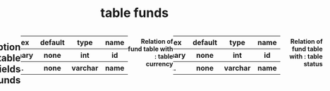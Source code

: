 
# table funds

<div style="direction: rtl;display:flex;justify-content:start">
<table style="direction: rtl;background-color: red" >
    <tr><th>name</th><th>type</th><th>default</th><th>index</th></tr>
    <tr><th>id</th><th>int</th><th>none</th><th>primary</th></tr>
    <tr><th>name</th><th>varchar(200)</th><th>none</th><th>....</th></tr>
    <tr><th>user_id</th><th>int</th><th>none</th><th>index</th></tr>
    <tr><th>stock_count</th><th>int</th><th>none</th><th>....</th></tr>
    <tr><th>status</th><th>int</th><th>none</th><th>....</th></tr>
    <tr><th>currency</th><th>int</th><th>none</th><th>....</th></tr>
    <tr><th>stock_amount</th><th>int</th><th>none</th><th>....</th></tr>
    <tr><th>done_stock</th><th>int</th><th>0</th><th>....</th></tr>
    <tr><th>description</th><th>text</th><th>null</th><th>....</th></tr>
    <tr><th>created_at</th><th>timestamp</th><th>CURRENT_TIMESTAMP</th><th>....</th></tr>
    <tr><th>updated_at</th><th>timestamp</th><th>CURRENT_TIMESTAMP</th><th>....</th></tr> 
       
</table>
<div style="display: flex;justify-content: center">

#### Relation of fund table with : table status

<table>
    <tr><th>name</th><th>type</th><th>default</th><th>index</th></tr>
    <tr><th>id</th><th>int</th><th>none</th><th>primary</th></tr>
    <tr><th>name</th><th>varchar</th><th>none</th><th>....</th></tr>
</table>

#### Relation of fund table with : table currency

<table>
    <tr><th>name</th><th>type</th><th>default</th><th>index</th></tr>
    <tr><th>id</th><th>int</th><th>none</th><th>primary</th></tr>
    <tr><th>name</th><th>varchar</th><th>none</th><th>....</th></tr>
</table>
</div>


## Description of table fields funds

<table style="text-align: right">
    <tr><th>name</th><th>description</th></tr>
    <tr><th>id</th><td><b style="color:red">این فیلد شماره هر سطر رو درون خودش ذخیره می کند</b></td></tr>
    <tr><th>name</th><td><b> در این فیلد نام صندوق ذخیره می شود</b></td></tr>
    <tr><th>user_id</th><td><b>در این فیلد نام صاحب صندوق ذخیره می شود</b></td></tr>
    <tr><th>stock_count</th><td><b> تعداد سهم صندوق رو مشخص می کنه  </b></td></tr>
    <tr><th>status</th><td><b>این فیلد وظیفه دارد که وضعیت صندوق را که به سه حالت فعال ،غیرفعال ، ارشیو ، نیمه کاره را در خود ذخیره کند </b></td></tr>
    <tr><th>currency</th><td><b>در این فیلد واحد پول ذخیره می شود که معمولا به سه حالت ریال،تومان،دلار  می باشد </b></td></tr>
    <tr><th>stock_amount</th><td><b>در این فیلد ما مبلغ هر سهم رو  ذخیره می کنیم</b></td></tr>
    <tr><th>done_stock</th><td><b>در این فیلد تعدا سهم های انجام شده رو ذخیره می کنه مثلا اگر مدیر صندوق قرار باشه صندوق را متوقف کند تعداد سهم هایی که تا حالا برنده شدن در این فیلد ذخیره می شود </b></td></tr>
    <tr><th>description</th><td><b>در این فیلد ما توضیح کوتاهی در مورد صندوق ارائه می  کنیم و در داخل این فیلد ذخیره می کنیم </b></td></tr>
    <tr><th>created_at</th><td><b>در این فیلد تاریخ ایجاد صندوق  ذخیره می شود </b></td></tr>
    <tr><th>updated_at</th><td><b>در این فیلد تاریخ تغییر صندوق  ذخیره می شود </b></td></tr>
</table> 
</div>